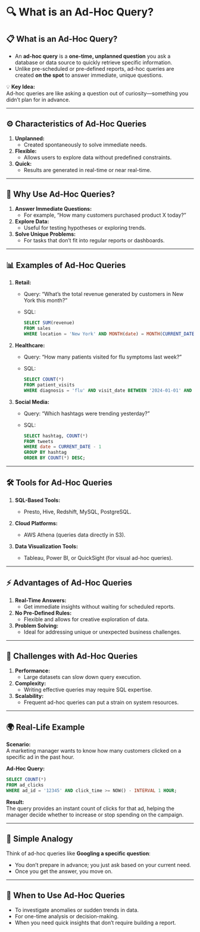 # **🔍 What is an Ad-Hoc Query?**

## **📋 What is an Ad-Hoc Query?**

- An **ad-hoc query** is a **one-time, unplanned question** you ask a database or data source to quickly retrieve specific information.
- Unlike pre-scheduled or pre-defined reports, ad-hoc queries are created **on the spot** to answer immediate, unique questions.

💡 **Key Idea:**  
Ad-hoc queries are like asking a question out of curiosity—something you didn’t plan for in advance.

---

## **⚙️ Characteristics of Ad-Hoc Queries**

1. **Unplanned:**
   - Created spontaneously to solve immediate needs.
2. **Flexible:**
   - Allows users to explore data without predefined constraints.
3. **Quick:**
   - Results are generated in real-time or near real-time.

---

## **🌟 Why Use Ad-Hoc Queries?**

1. **Answer Immediate Questions:**
   - For example, “How many customers purchased product X today?”
2. **Explore Data:**
   - Useful for testing hypotheses or exploring trends.
3. **Solve Unique Problems:**
   - For tasks that don’t fit into regular reports or dashboards.

---

## **📊 Examples of Ad-Hoc Queries**

1. **Retail:**

   - Query: “What’s the total revenue generated by customers in New York this month?”
   - SQL:

     ```sql
     SELECT SUM(revenue)
     FROM sales
     WHERE location = 'New York' AND MONTH(date) = MONTH(CURRENT_DATE);
     ```

2. **Healthcare:**

   - Query: “How many patients visited for flu symptoms last week?”
   - SQL:

     ```sql
     SELECT COUNT(*)
     FROM patient_visits
     WHERE diagnosis = 'flu' AND visit_date BETWEEN '2024-01-01' AND '2024-01-07';
     ```

3. **Social Media:**

   - Query: “Which hashtags were trending yesterday?”
   - SQL:

     ```sql
     SELECT hashtag, COUNT(*)
     FROM tweets
     WHERE date = CURRENT_DATE - 1
     GROUP BY hashtag
     ORDER BY COUNT(*) DESC;
     ```

---

## **🛠️ Tools for Ad-Hoc Queries**

1. **SQL-Based Tools:**

   - Presto, Hive, Redshift, MySQL, PostgreSQL.

2. **Cloud Platforms:**

   - AWS Athena (queries data directly in S3).

3. **Data Visualization Tools:**
   - Tableau, Power BI, or QuickSight (for visual ad-hoc queries).

---

## **⚡ Advantages of Ad-Hoc Queries**

1. **Real-Time Answers:**
   - Get immediate insights without waiting for scheduled reports.
2. **No Pre-Defined Rules:**
   - Flexible and allows for creative exploration of data.
3. **Problem Solving:**
   - Ideal for addressing unique or unexpected business challenges.

---

## **🚧 Challenges with Ad-Hoc Queries**

1. **Performance:**
   - Large datasets can slow down query execution.
2. **Complexity:**
   - Writing effective queries may require SQL expertise.
3. **Scalability:**
   - Frequent ad-hoc queries can put a strain on system resources.

---

## **🌍 Real-Life Example**

**Scenario:**  
A marketing manager wants to know how many customers clicked on a specific ad in the past hour.

**Ad-Hoc Query:**

```sql
SELECT COUNT(*)
FROM ad_clicks
WHERE ad_id = '12345' AND click_time >= NOW() - INTERVAL 1 HOUR;
```

**Result:**  
The query provides an instant count of clicks for that ad, helping the manager decide whether to increase or stop spending on the campaign.

---

## **🧠 Simple Analogy**

Think of ad-hoc queries like **Googling a specific question**:

- You don’t prepare in advance; you just ask based on your current need.
- Once you get the answer, you move on.

---

## **🌟 When to Use Ad-Hoc Queries**

- To investigate anomalies or sudden trends in data.
- For one-time analysis or decision-making.
- When you need quick insights that don’t require building a report.
